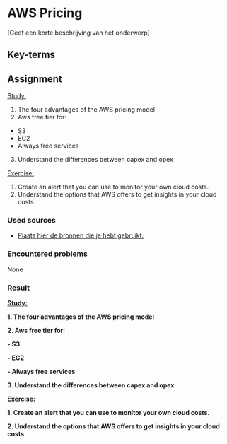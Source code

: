# AWS Pricing
[Geef een korte beschrijving van het onderwerp]

## Key-terms

## Assignment
<ins>Study:</ins>
1. The four advantages of the AWS pricing model
2. Aws free tier for: 
- S3
- EC2
- Always free services
3. Understand the differences between capex and opex

<ins>Exercise:</ins>
1. Create an alert that you can use to monitor your own cloud costs.
2. Understand the options that AWS offers to get insights in your cloud costs.

### Used sources
- [Plaats hier de bronnen die je hebt gebruikt.]()

### Encountered problems
None

### Result
**<ins>Study:</ins>**  

**1. The four advantages of the AWS pricing model**  



**2. Aws free tier for:**   

**- S3**


**- EC2**


**- Always free services**


**3. Understand the differences between capex and opex**



**<ins>Exercise:</ins>**

**1. Create an alert that you can use to monitor your own cloud costs.**


**2. Understand the options that AWS offers to get insights in your cloud costs.**